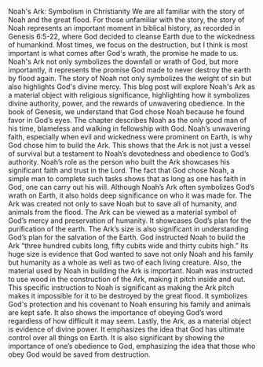 
Noah's Ark: Symbolism in Christianity
	We are all familiar with the story of Noah and the great flood. For those unfamiliar with the story, the story of Noah represents an important moment in biblical history, as recorded in Genesis 6:5-22, where God decided to cleanse Earth due to the wickedness of humankind. Most times, we focus on the destruction, but I think is most important is what comes after God's wrath, the promise he made to us. Noah's Ark not only symbolizes the downfall or wrath of God, but more importantly, it represents the promise God made to never destroy the earth by flood again. The story of Noah not only symbolizes the weight of sin but also highlights God's divine mercy. This blog post will explore Noah's Ark as a material object with religious significance, highlighting how it symbolizes divine authority, power, and the rewards of unwavering obedience. 
	In the book of Genesis, we understand that God chose Noah because he found favor in God’s eyes. The chapter describes Noah as the only good man of his time, blameless and walking in fellowship with God. Noah’s unwavering faith, especially when evil and wickedness were prominent on Earth, is why God chose him to build the Ark. This shows that the Ark is not just a vessel of survival but a testament to Noah’s devotedness and obedience to God’s authority. Noah’s role as the person who built the Ark showcases his significant faith and trust in the Lord. The fact that God chose Noah, a simple man to complete such tasks shows that as long as one has faith in God, one can carry out his will.
       Although Noah’s Ark often symbolizes God’s wrath on Earth, it also holds deep significance on who it was made for. The Ark was created not only to save Noah but to save all of humanity, and animals from the flood. The Ark can be viewed as a material symbol of God’s mercy and preservation of humanity. It showcases God’s plan for the purification of the earth. The Ark’s size is also significant in understanding God’s plan for the salvation of the Earth. God instructed Noah to build the Ark “three hundred cubits long, fifty cubits wide and thirty cubits high.” Its huge size is evidence that God wanted to save not only Noah and his family but humanity as a whole as well as two of each living creature. 
Also, the material used by Noah in building the Ark is important. Noah was instructed to use wood in the construction of the Ark, making it pitch inside and out. This specific instruction to Noah is significant as making the Ark pitch makes it impossible for it to be destroyed by the great flood. It symbolizes God's protection and his covenant to Noah ensuring his family and animals are kept safe. It also shows the importance of obeying God’s word regardless of how difficult it may seem. 
Lastly, the Ark, as a material object is evidence of divine power. It emphasizes the idea that God has ultimate control over all things on Earth. It is also significant by showing the importance of one’s obedience to God, emphasizing the idea that those who obey God would be saved from destruction. 

